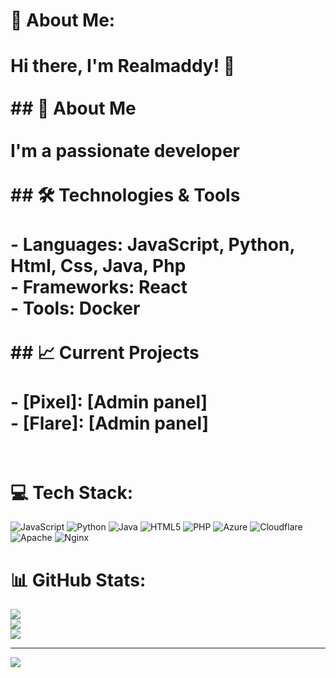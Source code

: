 # 💫 About Me:
# Hi there, I'm Realmaddy! 👋<br><br>## 🌟 About Me<br><br>I'm a passionate developer <br><br>## 🛠️ Technologies & Tools<br><br>- **Languages:** JavaScript, Python, Html, Css, Java, Php<br>- **Frameworks:** React<br>- **Tools:** Docker<br><br>## 📈 Current Projects<br><br>- **[Pixel]:** [Admin panel]<br>- **[Flare]:** [Admin panel]<br><br>


# 💻 Tech Stack:
![JavaScript](https://img.shields.io/badge/javascript-%23323330.svg?style=for-the-badge&logo=javascript&logoColor=%23F7DF1E) ![Python](https://img.shields.io/badge/python-3670A0?style=for-the-badge&logo=python&logoColor=ffdd54) ![Java](https://img.shields.io/badge/java-%23ED8B00.svg?style=for-the-badge&logo=openjdk&logoColor=white) ![HTML5](https://img.shields.io/badge/html5-%23E34F26.svg?style=for-the-badge&logo=html5&logoColor=white) ![PHP](https://img.shields.io/badge/php-%23777BB4.svg?style=for-the-badge&logo=php&logoColor=white) ![Azure](https://img.shields.io/badge/azure-%230072C6.svg?style=for-the-badge&logo=microsoftazure&logoColor=white) ![Cloudflare](https://img.shields.io/badge/Cloudflare-F38020?style=for-the-badge&logo=Cloudflare&logoColor=white) ![Apache](https://img.shields.io/badge/apache-%23D42029.svg?style=for-the-badge&logo=apache&logoColor=white) ![Nginx](https://img.shields.io/badge/nginx-%23009639.svg?style=for-the-badge&logo=nginx&logoColor=white)
# 📊 GitHub Stats:
![](https://github-readme-stats.vercel.app/api?username=realmaddy&theme=aura&hide_border=false&include_all_commits=true&count_private=true)<br/>
![](https://nirzak-streak-stats.vercel.app/?user=realmaddy&theme=aura&hide_border=false)<br/>
![](https://github-readme-stats.vercel.app/api/top-langs/?username=realmaddy&theme=aura&hide_border=false&include_all_commits=true&count_private=true&layout=compact)

---
[![](https://visitcount.itsvg.in/api?id=realmaddy&icon=0&color=0)](https://visitcount.itsvg.in)

<!-- Proudly created with GPRM ( https://gprm.itsvg.in ) -->
